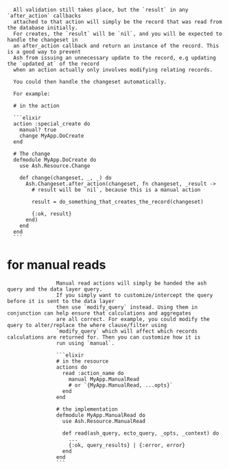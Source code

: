 

      All validation still takes place, but the `result` in any `after_action` callbacks
      attached to that action will simply be the record that was read from the database initially.
      For creates, the `result` will be `nil`, and you will be expected to handle the changeset in
      an after_action callback and return an instance of the record. This is a good way to prevent
      Ash from issuing an unnecessary update to the record, e.g updating the `updated_at` of the record
      when an action actually only involves modifying relating records.

      You could then handle the changeset automatically.

      For example:

      # in the action

      ```elixir
      action :special_create do
        manual? true
        change MyApp.DoCreate
      end

      # The change
      defmodule MyApp.DoCreate do
        use Ash.Resource.Change

        def change(changeset, _, _) do
          Ash.Changeset.after_action(changeset, fn changeset, _result ->
            # result will be `nil`, because this is a manual action

            result = do_something_that_creates_the_record(changeset)

            {:ok, result}
          end)
        end
      end
      ```

# for manual reads


                    Manual read actions will simply be handed the ash query and the data layer query.
                    If you simply want to customize/intercept the query before it is sent to the data layer
                    then use `modify_query` instead. Using them in conjunction can help ensure that calculations and aggregates
                    are all correct. For example, you could modify the query to alter/replace the where clause/filter using
                    `modify_query` which will affect which records calculations are returned for. Then you can customize how it is
                    run using `manual`.

                    ```elixir
                    # in the resource
                    actions do
                      read :action_name do
                        manual MyApp.ManualRead
                        # or `{MyApp.ManualRead, ...opts}`
                      end
                    end

                    # the implementation
                    defmodule MyApp.ManualRead do
                      use Ash.Resource.ManualRead

                      def read(ash_query, ecto_query, _opts, _context) do
                        ...
                        {:ok, query_results} | {:error, error}
                      end
                    end
                    ```

